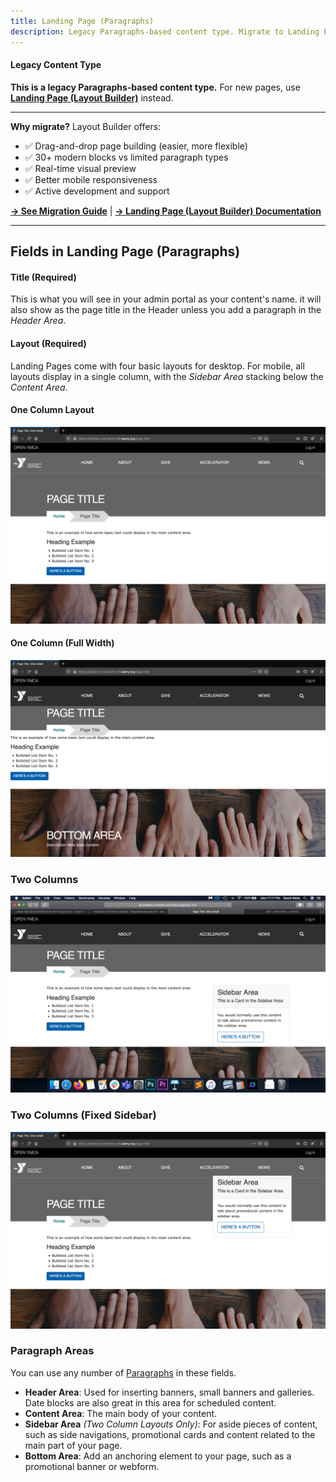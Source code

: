 ```yaml
---
title: Landing Page (Paragraphs)
description: Legacy Paragraphs-based content type. Migrate to Landing Page (Layout Builder) for modern drag-and-drop page building.
---
```


<div class="alert alert-warning" role="alert">
  <h4 class="alert-heading"><i class="fas fa-exclamation-triangle me-2"></i>Legacy Content Type</h4>
  <p><strong>This is a legacy Paragraphs-based content type.</strong> For new pages, use <a href="../lb-landing-page/"><strong>Landing Page (Layout Builder)</strong></a> instead.</p>
  <hr>
  <p class="mb-0">
    <strong>Why migrate?</strong> Layout Builder offers:
    <ul class="mb-0">
      <li>✅ Drag-and-drop page building (easier, more flexible)</li>
      <li>✅ 30+ modern blocks vs limited paragraph types</li>
      <li>✅ Real-time visual preview</li>
      <li>✅ Better mobile responsiveness</li>
      <li>✅ Active development and support</li>
    </ul>
  </p>
  <p class="mt-2 mb-0">
    <a href="../../howto/migrate-paragraphs-to-layout-builder/" class="alert-link"><strong>→ See Migration Guide</strong></a> |
    <a href="../lb-landing-page/" class="alert-link"><strong>→ Landing Page (Layout Builder) Documentation</strong></a>
  </p>
</div>

---

## Fields in Landing Page (Paragraphs)

#### Title (Required)

This is what you will see in your admin portal as your content's name. it will also show as the page title in the Header unless you add a paragraph in the *Header Area*.

#### Layout (Required)

Landing Pages come with four basic layouts for desktop. For mobile, all layouts display in a single column, with the *Sidebar Area* stacking below the *Content Area*.

#### One Column Layout

![The one column landing page layout](landing-page--1col.jpeg)

#### One Column (Full Width)

![The one column (full width) landing page layout](landing-page--1col-full.jpeg)

### Two Columns

![The two column landing page layout](landing-page--2col.jpeg)

### Two Columns (Fixed Sidebar)

![The two column (fixed sidebar) landing page layout](landing-page--2col-fixed.jpeg)

### Paragraph Areas

You can use any number of [Paragraphs](../../paragraphs) in these fields.

* **Header Area**: Used for inserting banners, small banners and galleries. Date blocks are also great in this area for scheduled content.
* **Content Area**: The main body of your content.
* **Sidebar Area** *(Two Column Layouts Only)*: For aside pieces of content, such as side navigations, promotional cards and content related to the main part of your page.
* **Bottom Area**: Add an anchoring element to your page, such as a promotional banner or webform.
